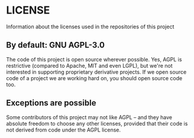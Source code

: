 # LICENSE
Information about the licenses used in the repositories of this project

## By default: GNU AGPL-3.0

The code of this project is open source wherever possible. Yes, AGPL is restrictive (compared to Apache, MIT and even LGPL), but we're not interested in supporting proprietary derivative projects. If we open source code of a project we are working hard on, you should open source code too.

## Exceptions are possible

Some contributors of this project may not like AGPL – and they have absolute freedom to choose any other licenses, provided that their code is not derived from code under the AGPL license.
